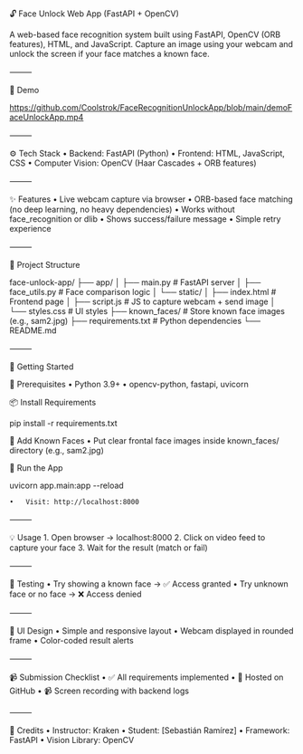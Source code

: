 🔓 Face Unlock Web App (FastAPI + OpenCV)

A web-based face recognition system built using FastAPI, OpenCV (ORB features), HTML, and JavaScript. Capture an image using your webcam and unlock the screen if your face matches a known face.

⸻

📸 Demo

https://github.com/Coolstrok/FaceRecognitionUnlockApp/blob/main/demoFaceUnlockApp.mp4

⸻

⚙️ Tech Stack
	•	Backend: FastAPI (Python)
	•	Frontend: HTML, JavaScript, CSS
	•	Computer Vision: OpenCV (Haar Cascades + ORB features)

⸻

✨ Features
	•	Live webcam capture via browser
	•	ORB-based face matching (no deep learning, no heavy dependencies)
	•	Works without face_recognition or dlib
	•	Shows success/failure message
	•	Simple retry experience

⸻

📁 Project Structure

face-unlock-app/
├── app/
│   ├── main.py              # FastAPI server
│   ├── face_utils.py        # Face comparison logic
│   └── static/
│       ├── index.html       # Frontend page
│       ├── script.js        # JS to capture webcam + send image
│       └── styles.css       # UI styles
├── known_faces/             # Store known face images (e.g., sam2.jpg)
├── requirements.txt         # Python dependencies
└── README.md


⸻

🚀 Getting Started

🔧 Prerequisites
	•	Python 3.9+
	•	opencv-python, fastapi, uvicorn

📦 Install Requirements

pip install -r requirements.txt

📸 Add Known Faces
	•	Put clear frontal face images inside known_faces/ directory (e.g., sam2.jpg)

🧠 Run the App

uvicorn app.main:app --reload

	•	Visit: http://localhost:8000

⸻

💡 Usage
	1.	Open browser → localhost:8000
	2.	Click on video feed to capture your face
	3.	Wait for the result (match or fail)

⸻

🧪 Testing
	•	Try showing a known face → ✅ Access granted
	•	Try unknown face or no face → ❌ Access denied

⸻

🎨 UI Design
	•	Simple and responsive layout
	•	Webcam displayed in rounded frame
	•	Color-coded result alerts

⸻

📹 Submission Checklist
	•	✅ All requirements implemented
	•	📂 Hosted on GitHub
	•	📹 Screen recording with backend logs

⸻

🙏 Credits
	•	Instructor: Kraken
	•	Student: [Sebastián Ramírez]
	•	Framework: FastAPI
	•	Vision Library: OpenCV
